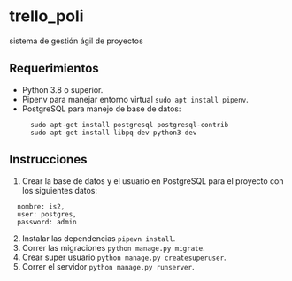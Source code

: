 # trello_poli
sistema de gestión ágil de proyectos

## Requerimientos
- Python 3.8 o superior.
- Pipenv para manejar entorno virtual `sudo apt install pipenv`.
- PostgreSQL para manejo de base de datos:
  ```
    sudo apt-get install postgresql postgresql-contrib
    sudo apt-get install libpq-dev python3-dev
  ```
## Instrucciones
1. Crear la base de datos y el usuario en PostgreSQL para el proyecto con los siguientes datos:
  ```
    nombre: is2,
    user: postgres,
    password: admin
  ```
2. Instalar las dependencias `pipevn install`.
3. Correr las migraciones `python manage.py migrate`.
4. Crear super usuario `python manage.py createsuperuser`.
5. Correr el servidor `python manage.py runserver`.
